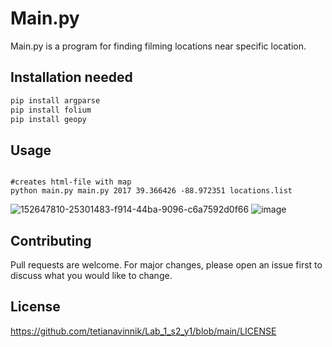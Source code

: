 # Main.py

Main.py is a program for finding filming locations near specific location.

## Installation needed

```bash
pip install argparse
pip install folium
pip install geopy
```

## Usage

```terminal

#creates html-file with map
python main.py main.py 2017 39.366426 -88.972351 locations.list

```
![152647810-25301483-f914-44ba-9096-c6a7592d0f66](https://user-images.githubusercontent.com/92581380/153655675-86776841-6d63-4043-8d9b-9b285e0bc2c5.png)
![image](https://user-images.githubusercontent.com/92581380/152647810-25301483-f914-44ba-9096-c6a7592d0f66.png)

## Contributing
Pull requests are welcome. For major changes, please open an issue first to discuss what you would like to change.

## License

https://github.com/tetianavinnik/Lab_1_s2_y1/blob/main/LICENSE
